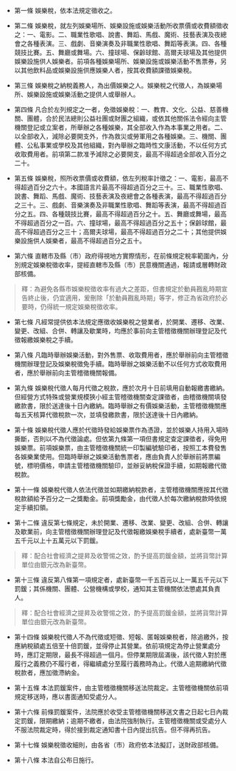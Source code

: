 * 第一條 娛樂稅，依本法規定徵收之。

* 第二條 娛樂稅，就左列娛樂場所、娛樂設施或娛樂活動所收票價或收費額徵收之：一、電影。二、職業性歌唱、說書、舞蹈、馬戲、魔術、技藝表演及夜總會之各種表演。三、戲劇、音樂演奏及非職業性歌唱、舞蹈等表演。四、各種競技比賽。五、舞廳或舞場。六、撞球場、保齡球館、高爾夫球場及其他提供娛樂設施供人娛樂者。前項各種娛樂場所、娛樂設施或娛樂活動不售票券，另以其他飲料品或娛樂設施供應娛樂人者，按其收費額課徵娛樂稅。

* 第三條 娛樂稅之納稅義務人，為出價娛樂之人。娛樂稅之代徵人，為娛樂場所、娛樂設施或娛樂活動之提供人或舉辦人。

* 第四條 凡合於左列規定之一者，免徵娛樂稅：一、教育、文化、公益、慈善機關、團體，合於民法總則公益社團或財團之組織，或依其他關係法令經向主管機關登記或立案者，所舉辦之各種娛樂，其全部收入作為本事業之用者。二、以全部收入，減除必要開支外，作為救災或勞軍用之各種娛樂。三、機關、團體、公私事業或學校及其他組織，對內舉辦之臨時性文康活動，不以任何方式收取費用者。前項第二款准予減除之必要開支，最高不得超過全部收入百分之二十。

* 第五條 娛樂稅，照所收票價或收費額，依左列稅率計徵之：一、電影，最高不得超過百分之六十。本國語言片最高不得超過百分之三十。三、職業性歌唱、說書、舞蹈、馬戲、魔術、技藝表演及夜總會之各種表演，最高不得超過百分之三十。三、戲劇、音樂演奏及非職業性歌唱、舞蹈等表演，最高不得超過百分之五。四、各種競技比賽，最高不得超過百分之十。五、舞廳或舞場，最高不得超過百分之一百。六、撞球場，最高不得超過百分之五十；保齡球館，最高不得超過百分之三十；高爾夫球場，最高不得超過百分之二十；其他提供娛樂設施供人娛樂者，最高不得超過百分之五十。

* 第六條 直轄市及縣（市）政府得視地方實際情形，在前條規定稅率範圍內，分別規定娛樂稅徵收率，提經直轄市及縣（市）民意機關通過，報請或層轉財政部核備。

> 釋：為避免各縣市娛樂稅徵收率有過大之差距，但書規定於動員戡亂時期宣告終止後，仍宜適用，爰刪除「於動員戡亂時期」等字，修正為省政府於必要時，仍得統一規定娛樂稅徵收率。

* 第七條 凡經常提供依本法規定應徵收娛樂稅之營業者，於開業、遷移、改業、變更、改組、合併、轉讓及歇業時，均應於事前向主管稽徵機關辦理登記及代徵報繳娛樂稅之手續。

* 第八條 凡臨時舉辦娛樂活動，對外售票、收取費用者，應於舉辦前向主管稽徵機關辦理登記及娛樂稅徵免手續。臨時舉辦之娛樂活動不以任何方式收取費用者，應於舉辦前向主管稽徵機關報備。

* 第九條 娛樂稅代徵人每月代徵之稅款，應於次月十日前填用自動報繳書繳納。但經營方式特殊或營業規模狹小經主管稽徵機關查定課徵者，由稽徵機關填發繳款書，限於送達後十日內繳納。臨時舉辦之有價娛樂活動，主管稽徵機關應每五天核算代徵稅款一次，並填發繳款書，限於送達後十日內繳納。

* 第十條 娛樂稅代徵人應於代徵時發給娛樂票作為憑證，並於娛樂人持用入場時撕斷，否則以不為代徵論處。但依第九條第一項但書規定查定課徵者，得免用娛樂票。前項娛樂票，由主管稽徵機關統一印製編號驗印者，按照工本費發售各娛樂業使用。但臨時舉辦之娛樂活動售票者，應由負責人於舉辦前將票編號，標明價格，申請主管稽徵機關驗印，並辦妥納稅保證手續，如期報繳代徵稅款。

* 第十一條 娛樂稅代徵人依法代徵並如期繳納稅款者，主管稽徵機關應按其代徵稅款額給予百分之一之獎勵金。前項獎勵金，由代徵人於每次繳納稅款時依規定手續扣領。

* 第十二條 違反第七條規定，未於開業、遷移、改業、變更、改組、合併、轉讓及歇業前，向主管稽徵機關辦理登記及代徵報繳娛樂稅手續者，處新臺幣一萬五千元以上十五萬元以下罰鍰。

> 釋：配合社會經濟之提昇及收警惕之效，酌予提高罰鍰金額，並將貨幣計算單位由銀元改為新臺幣。

* 第十三條 違反第八條第一項規定者，處新臺幣一千五百元以上一萬五千元以下罰鍰；其係機關、團體、公營機構或學校，通知其主管機關依法懲處其負責人。

> 釋：配合社會經濟之提昇及收警惕之效，酌予提高罰鍰金額，並將貨幣計算單位由銀元改為新臺幣。

* 第十四條 娛樂稅代徵人不為代徵或短徵、短報、匿報娛樂稅者，除追繳外，按應納稅額處五倍至十倍罰鍰，並得停止其營業。依前項規定為停止營業處分時，應訂定期限，最長不得超過一個月。但停業期限屆滿後，該代徵人對於應履行之義務仍不履行者，得繼續處分至履行義務時為止。代徵人逾期繳納代徵稅款者，應加徵滯納金。

* 第十五條 本法罰鍰案件，由主管稽徵機關移送法院裁定。主管稽徵機關依前項規定移送時，應以書面通知受處分人。

* 第十六條 前條罰鍰案件，法院應於收受主管稽徵機關移送文書之日起七日內裁定罰鍰，限期繳納；逾期不繳者，由法院強制執行。主管稽徵機關或受處分人不服法院裁定時，得於接到裁定通知書十日內提出抗告。但不得再抗告。

* 第十七條 娛樂稅徵收細則，由各省（市）政府依本法擬訂，送財政部核備。

* 第十八條 本法自公布日施行。

